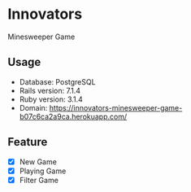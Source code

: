 # Innovators
Minesweeper Game
## Usage
- Database: PostgreSQL
- Rails version: 7.1.4
- Ruby version: 3.1.4
- Domain: https://innovators-minesweeper-game-b07c6ca2a9ca.herokuapp.com/

## Feature
- [X] New Game
- [X] Playing Game
- [X] Filter Game
